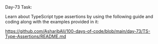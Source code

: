 Day-73 Task:

Learn about TypeScript type assertions by using the following guide and coding along with the examples provided in it:

https://github.com/AsharibAli/100-days-of-code/blob/main/day-73/TS-Type-Assertions/README.md
